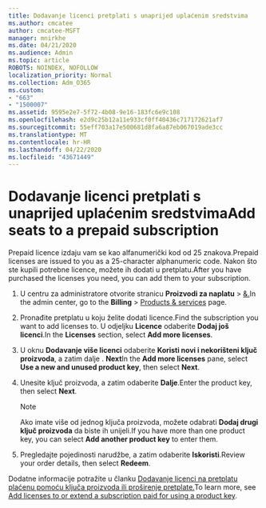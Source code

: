 ```yaml
---
title: Dodavanje licenci pretplati s unaprijed uplaćenim sredstvima
ms.author: cmcatee
author: cmcatee-MSFT
manager: mnirkhe
ms.date: 04/21/2020
ms.audience: Admin
ms.topic: article
ROBOTS: NOINDEX, NOFOLLOW
localization_priority: Normal
ms.collection: Adm_O365
ms.custom:
- "663"
- "1500007"
ms.assetid: 9595e2e7-5f72-4b08-9e16-183fc6e9c108
ms.openlocfilehash: e2d9c25b12a11e933cf0ff40436c717172621af7
ms.sourcegitcommit: 55eff703a17e500681d8fa6a87eb067019ade3cc
ms.translationtype: MT
ms.contentlocale: hr-HR
ms.lasthandoff: 04/22/2020
ms.locfileid: "43671449"
---
```

# <a name="add-seats-to-a-prepaid-subscription"></a><span data-ttu-id="15e37-102">Dodavanje licenci pretplati s unaprijed uplaćenim sredstvima</span><span class="sxs-lookup"><span data-stu-id="15e37-102">Add seats to a prepaid subscription</span></span>

<span data-ttu-id="15e37-103">Prepaid licence izdaju vam se kao alfanumerički kod od 25 znakova.</span><span class="sxs-lookup"><span data-stu-id="15e37-103">Prepaid licenses are issued to you as a 25-character alphanumeric code.</span></span> <span data-ttu-id="15e37-104">Nakon što ste kupili potrebne licence, možete ih dodati u pretplatu.</span><span class="sxs-lookup"><span data-stu-id="15e37-104">After you have purchased the licenses you need, you can add them to your subscription.</span></span> 

1. <span data-ttu-id="15e37-105">U centru za administratore otvorite stranicu **Proizvodi za naplatu** > [&.](https://go.microsoft.com/fwlink/p/?linkid=842054)</span><span class="sxs-lookup"><span data-stu-id="15e37-105">In the admin center, go to the **Billing** > [Products & services](https://go.microsoft.com/fwlink/p/?linkid=842054) page.</span></span>

2. <span data-ttu-id="15e37-106">Pronađite pretplatu u koju želite dodati licence.</span><span class="sxs-lookup"><span data-stu-id="15e37-106">Find the subscription you want to add licenses to.</span></span> <span data-ttu-id="15e37-107">U odjeljku **Licence** odaberite **Dodaj još licenci**.</span><span class="sxs-lookup"><span data-stu-id="15e37-107">In the **Licenses** section, select **Add more licenses**.</span></span>

3. <span data-ttu-id="15e37-108">U oknu **Dodavanje više licenci** odaberite **Koristi novi i nekorišteni ključ proizvoda**, a zatim dalje . **Next**</span><span class="sxs-lookup"><span data-stu-id="15e37-108">In the **Add more licenses** pane, select **Use a new and unused product key**, then select **Next**.</span></span>

4. <span data-ttu-id="15e37-109">Unesite ključ proizvoda, a zatim odaberite **Dalje**.</span><span class="sxs-lookup"><span data-stu-id="15e37-109">Enter the product key, then select **Next**.</span></span>

    > [!NOTE]
    > <span data-ttu-id="15e37-110">Ako imate više od jednog ključa proizvoda, možete odabrati **Dodaj drugi ključ proizvoda** da biste ih unijeli.</span><span class="sxs-lookup"><span data-stu-id="15e37-110">If you have more than one product key, you can select **Add another product key** to enter them.</span></span>

5. <span data-ttu-id="15e37-111">Pregledajte pojedinosti narudžbe, a zatim odaberite **Iskoristi**.</span><span class="sxs-lookup"><span data-stu-id="15e37-111">Review your order details, then select **Redeem**.</span></span>

<span data-ttu-id="15e37-112">Dodatne informacije potražite u članku [Dodavanje licenci na pretplatu plaćenu pomoću ključa proizvoda ili proširenje pretplate.](https://docs.microsoft.com/office365/admin/misc/add-licenses-using-product-key)</span><span class="sxs-lookup"><span data-stu-id="15e37-112">To learn more, see [Add licenses to or extend a subscription paid for using a product key](https://docs.microsoft.com/office365/admin/misc/add-licenses-using-product-key).</span></span>